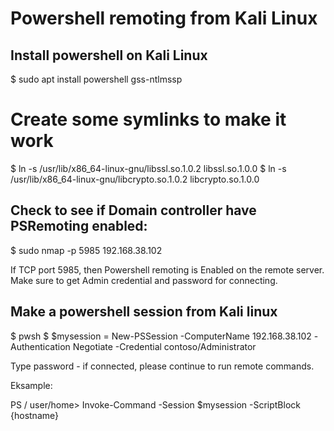 # Powershell remoting from Kali Linux

## Install powershell on Kali Linux

$ sudo apt install powershell gss-ntlmssp

# Create some symlinks to make it work

$ ln -s /usr/lib/x86_64-linux-gnu/libssl.so.1.0.2 libssl.so.1.0.0
$ ln -s /usr/lib/x86_64-linux-gnu/libcrypto.so.1.0.2 libcrypto.so.1.0.0

## Check to see if Domain controller have PSRemoting enabled:

$ sudo nmap -p 5985 192.168.38.102

If TCP port 5985, then Powershell remoting is Enabled on the remote server.
Make sure to get Admin credential and password for connecting.

## Make a powershell session from Kali linux

$ pwsh
$ $mysession = New-PSSession -ComputerName 192.168.38.102 -Authentication Negotiate -Credential contoso/Administrator

Type password - if connected, please continue to run remote commands.

Eksample:

PS / user/home> Invoke-Command -Session $mysession -ScriptBlock {hostname} 
